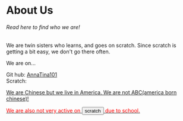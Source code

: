 
<html>
  <body>




     
<h1>About Us</h1>
<h6> Read here to find who we are! </h6>
    </head>
  <body> <p>We are twin sisters who learns, and goes on scratch. Since scratch is getting a bit easy, we don't go there often.</p>
  
  <p>We are on...</p>
  Git hub: <a href= "https://github.com/Annatina101">AnnaTina101</a><br>
  Scratch:  <a href= "https://scratch.mit.edu/users/AdamTimmy/"Adamtimmy</a>
     

  <p> We are Chinese but we live in America. We are not ABC(america born chinese)!

 <p style="color : red; ">We are also not very active on <button>scratch</button> due to school. </p>
</p>

 


</body>
</html>




